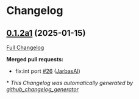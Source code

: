 # Changelog

## [0.1.2a1](https://github.com/OpenVoiceOS/ovos-stt-http-server/tree/0.1.2a1) (2025-01-15)

[Full Changelog](https://github.com/OpenVoiceOS/ovos-stt-http-server/compare/0.1.1...0.1.2a1)

**Merged pull requests:**

- fix:int port [\#26](https://github.com/OpenVoiceOS/ovos-stt-http-server/pull/26) ([JarbasAl](https://github.com/JarbasAl))



\* *This Changelog was automatically generated by [github_changelog_generator](https://github.com/github-changelog-generator/github-changelog-generator)*
